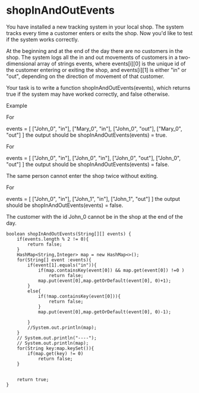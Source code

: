 # shopInAndOutEvents
You have installed a new tracking system in your local shop. The system tracks every time a customer enters or exits the shop. Now you'd like to test if the system works correctly.

At the beginning and at the end of the day there are no customers in the shop. The system logs all the in and out movements of customers in a two-dimensional array of strings events, where events[i][0] is the unique id of the customer entering or exiting the shop, and events[i][1] is either "in" or "out", depending on the direction of movement of that customer.

Your task is to write a function shopInAndOutEvents(events), which returns true if the system may have worked correctly, and false otherwise.

Example

For

events = [
  ["John_0", "in"],
  ["Mary_0", "in"],
  ["John_0", "out"],
  ["Mary_0", "out"]
]
the output should be shopInAndOutEvents(events) = true.

For

events = [
  ["John_0", "in"],
  ["John_0", "in"],
  ["John_0", "out"],
  ["John_0", "out"]
]
the output should be shopInAndOutEvents(events) = false.

The same person cannot enter the shop twice without exiting.

For

events = [
  ["John_0", "in"],
  ["John_1", "in"],
  ["John_1", "out"]
]
the output should be shopInAndOutEvents(events) = false.

The customer with the id John_0 cannot be in the shop at the end of the day.

```
boolean shopInAndOutEvents(String[][] events) {
    if(events.length % 2 != 0){
        return false;
    }
    HashMap<String,Integer> map = new HashMap<>();
    for(String[] event :events){
        if(event[1].equals("in")){
            if(map.containsKey(event[0]) && map.get(event[0]) !=0 )
                return false;
            map.put(event[0],map.getOrDefault(event[0], 0)+1);
        }
        else{
            if(!map.containsKey(event[0])){
                return false;
            }
            map.put(event[0],map.getOrDefault(event[0], 0)-1);
            
        }
        //System.out.println(map);
    }
    // System.out.println("----");
    // System.out.println(map);
    for(String key:map.keySet()){
        if(map.get(key) != 0)
            return false;
    }
    
    
    return true;
}
```
